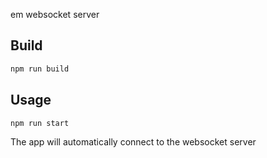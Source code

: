 em websocket server

## Build

```sh
npm run build
```

## Usage

```sh
npm run start
```

The app will automatically connect to the websocket server
